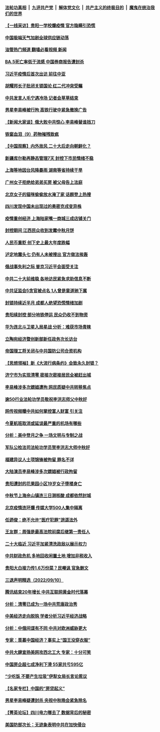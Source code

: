 ####  [法轮功真相](../../../../basic/blob/master/README.md?t=09130231) &nbsp;|&nbsp; [九评共产党](../../../../9ping.md/blob/master/README.md?t=09130231) &nbsp;|&nbsp; [解体党文化](../../../../jtdwh.md/blob/master/README.md?t=09130231)  &nbsp;|&nbsp; [共产主义的终极目的](../../../../gczydzjmd.md/blob/master/README.md?t=09130231) &nbsp;|&nbsp; [魔鬼在统治我们的世界](../../../../mgztzwmdsj.md/blob/master/README.md?t=09130231) 

#### [【一线采访】贵阳一学校爆疫情 官方隐瞒引恐慌](../pages/nsc413/n13823203.md?t=09130231) 

#### [中国极端天气加剧全球供应链动荡](../pages/nsc413/n13823381.md?t=09130231) 

#### [油管热门频道 翻墙必看视频 新闻](http://45.76.130.85:81/youtube.html?09130231)

#### [BA.5死亡率低于流感 中国券商报告遭封杀](../pages/nsc413/n13823299.md?t=09130231) 

#### [习近平疫情后首次出访 前往中亚](../pages/nsc413/n13823221.md?t=09130231) 

#### [胡耀邦长子批闭关锁国论 红二代冲突受瞩](../pages/nsc413/n13823279.md?t=09130231) 

#### [中共发言人毛宁遇冷场 记者会草草结束](../pages/nsc413/n13822999.md?t=09130231) 

#### [男星李易峰被行拘 高铁行驶中紧急撤换广告](../pages/nsc413/n13823246.md?t=09130231) 

#### [【新闻大家谈】俄大败中共惊心 李易峰替谁挡刀](../pages/nsc413/n13823281.md?t=09130231) 

#### [铁窗血泪（9）药物摧残致疯](../pages/nsc413/n13819243.md?t=09130231) 

#### [【中国观察】内外放风 二十大后走向朝鲜化？](../pages/nsc413/n13823116.md?t=09130231) 

#### [新疆库尔勒再静态管理7天 封控下市民情绪不稳](../pages/nsc413/n13823198.md?t=09130231) 

#### [上海等地因台风降暴雨 湖南等省持续干旱](../pages/nsc413/n13823148.md?t=09130231) 

#### [广州女子拒绝给弟弟买房 被父母告上法庭](../pages/nsc413/n13823195.md?t=09130231) 

#### [北京女子的猫咪偷偷放水淹了家 话题登上热搜](../pages/nsc413/n13823152.md?t=09130231) 

#### [四川发现中国未出现过的奥密克戎变异株](../pages/nsc413/n13823062.md?t=09130231) 

#### [疫情重创经济 上海陆家嘴一商城三成店铺关门](../pages/nsc413/n13822700.md?t=09130231) 

#### [封控期间 江西民众收到发霉中秋月饼](../pages/nsc413/n13823109.md?t=09130231) 

#### [人民币重贬 创下史上最大年度跌幅](../pages/nsc413/n13823077.md?t=09130231) 

#### [泸定地震头七 仍有人未被搜出 官方做法挨轰](../pages/nsc413/n13822968.md?t=09130231) 

#### [俄战事失利之际 普京习近平会面受关注](../pages/nsc413/n13822745.md?t=09130231) 

#### [中共二十大前维稳 各地访民紧急求助信息不断](../pages/nsc413/n13822888.md?t=09130231) 

#### [中共证监会5贪官被点名 1人曾是童道驰下属](../pages/nsc413/n13822998.md?t=09130231) 

#### [封锁持续近半月 成都人绝望恐慌情绪加剧](../pages/nsc413/n13823022.md?t=09130231) 

#### [贵阳续封控 部分地铁停运 民众仍收不到物资](../pages/nsc413/n13822917.md?t=09130231) 

#### [华为连北斗卫星入局星战 分析：难获市场青睐](../pages/nsc413/n13822882.md?t=09130231) 

#### [立陶宛经济暨创新部新任政务次长访台](../pages/nsc413/n13822929.md?t=09130231) 


#### [帝国理工将关闭与中共国防公司合资机构](../pages/nsc413/n13822785.md?t=09130231) 

#### [【思想领袖】新《大流行病条约》会致永久封锁？](../pages/nsc413/n13810045.md?t=09130231) 

#### [济宁市为实现清零 密接次密接居民全被赶出城](../pages/nsc413/n13822740.md?t=09130231) 

#### [李易峰涉多次嫖娼遭拘 网民质疑中共转移焦点](../pages/nsc413/n13822672.md?t=09130231) 

#### [逾50行业法轮功学员敬祝李洪志师父中秋好](../pages/nsc413/n13822524.md?t=09130231) 

#### [网传视频曝中共如何掌控富人财富 引关注](../pages/nsc413/n13822513.md?t=09130231) 

#### [今夏航班取消或延误最严重的机场有哪些](../pages/nsc413/n13821193.md?t=09130231) 

#### [分析：美中登月之争 一场文明与专制之战](../pages/nsc413/n13819724.md?t=09130231) 

#### [军队公检法司法轮功学员贺李洪志大师中秋好](../pages/nsc413/n13822021.md?t=09130231) 

#### [福建异议人士项锦锋被拘留 罪名不详](../pages/nsc413/n13822521.md?t=09130231) 

#### [大陆演员李易峰涉多次嫖娼被行政拘留](../pages/nsc413/n13822520.md?t=09130231) 

#### [贵阳遭封的花果园小区19岁女子堕楼身亡](../pages/nsc413/n13822482.md?t=09130231) 

#### [中秋节上海佘山镇连三日测核酸 成都依然封城](../pages/nsc413/n13822454.md?t=09130231) 

#### [北京疫情连环爆 传媒大学500人集中隔离](../pages/nsc413/n13822014.md?t=09130231) 

#### [任迺俊：绝不允许“医疗犯罪”逍遥法外](../pages/nsc413/n13822442.md?t=09130231) 

#### [王友群：周强是最高法院前腐后继第一责任人](../pages/nsc413/n13821952.md?t=09130231) 

#### [二十大临近 习近平加紧清洗政敌以展示权力](../pages/nsc413/n13822316.md?t=09130231) 

#### [中共财政危机 多地回收闲置土地 增加非税收入](../pages/nsc413/n13822122.md?t=09130231) 


#### [贵阳大白接力传1.6万份菜？民嘲讽 官急删文](../pages/nsc413/n13822015.md?t=09130231) 

#### [三退声明精选（2022/09/10）](../pages/nsc413/n13822071.md?t=09130231) 

#### [腾讯结束20年增长 中共互联网黄金时代落幕](../pages/nsc413/n13822061.md?t=09130231) 

#### [分析：清零已成为一场中共荒唐政治秀](../pages/nsc413/n13821954.md?t=09130231) 

#### [中美经济走向脱钩 学者分析习近平经济战略](../pages/nsc413/n13821985.md?t=09130231) 

#### [分析：中俄间谍有不同 中共对欧洲威胁更大](../pages/nsc413/n13821320.md?t=09130231) 

#### [专家：羡慕中国经济？事实上“国王没穿衣服”](../pages/nsc413/n13821927.md?t=09130231) 

#### [中共大肆宣扬美网攻西北工大 专家：十分可笑](../pages/nsc413/n13821918.md?t=09130231) 

#### [中国房企超七成净利下滑 55家共亏595亿](../pages/nsc413/n13821964.md?t=09130231) 

#### [“少吃饭 不要产生垃圾”伊犁女局长言论惹议](../pages/nsc413/n13821932.md?t=09130231) 

#### [【名家专栏】中国的“房贷起义”](../pages/nsc413/n13821748.md?t=09130231) 

#### [男星李易峰疑遭封杀 央视中秋晚会紧急除名](../pages/nsc413/n13821942.md?t=09130231) 

#### [【菁英论坛】四川电力哪去了 数据背后的秘密](../pages/nsc413/n13821958.md?t=09130231) 

#### [美国防部次长：无迹象表明中共在加快侵台](../pages/nsc413/n13821926.md?t=09130231) 

<img src='http://gfw-breaker.win/goodnews/indexes/nsc413.md' width='0px' height='0px'/>
